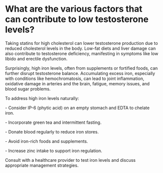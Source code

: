 # What are the various factors that can contribute to low testosterone levels?

Taking statins for high cholesterol can lower testosterone production due to reduced cholesterol levels in the body. Low-fat diets and liver damage can also contribute to testosterone deficiency, manifesting in symptoms like low libido and erectile dysfunction.

Surprisingly, high iron levels, often from supplements or fortified foods, can further disrupt testosterone balance. Accumulating excess iron, especially with conditions like hemochromatosis, can lead to joint inflammation, oxidative damage in arteries and the brain, fatigue, memory issues, and blood sugar problems.

To address high iron levels naturally:

\- Consider IP-6 (phytic acid) on an empty stomach and EDTA to chelate iron.

\- Incorporate green tea and intermittent fasting.

\- Donate blood regularly to reduce iron stores.

\- Avoid iron-rich foods and supplements.

\- Increase zinc intake to support iron regulation.

Consult with a healthcare provider to test iron levels and discuss appropriate management strategies.